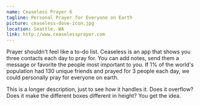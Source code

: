 ```yaml
---
name: Ceaseless Prayer 6 
tagline: Personal Prayer for Everyone on Earth 
picture: ceaseless-dove-icon.jpg 
location: Seattle, WA
link: http://www.ceaselessprayer.com
---
```

Prayer shouldn't feel like a to-do list. Ceaseless is an app that shows you three contacts each day to pray for. You can add notes, send them a message or favorite the people most important to you. If 1% of the world's population had 130 unique friends and prayed for 3 people each day, we could personally pray for everyone on earth.

This is a longer description, just to see how it handles it. Does it overflow? Does it make the different boxes different in height? You get the idea.
